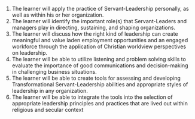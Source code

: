 1. The learner will apply the practice of Servant-Leadership personally, as well as within his or her organization. 
2. The learner will identify the important role\(s\) that Servant-Leaders and managers play in directing, sustaining, and shaping organizations. 
3. The learner will discuss how the right kind of leadership can create meaningful and value laden employment opportunities and an engaged workforce through the application of Christian worldview perspectives on leadership. 
4. The learner will be able to utilize listening and problem solving skills to evaluate the importance of good communications and decision-making in challenging business situations. 
5. The learner will be able to create tools for assessing and developing Transformational Servant-Leadership abilities and appropriate styles of leadership in any organization.
6. The learner will be able to integrate the tools into the selection of appropriate leadership principles and practices that are lived out within religious and secular context 



